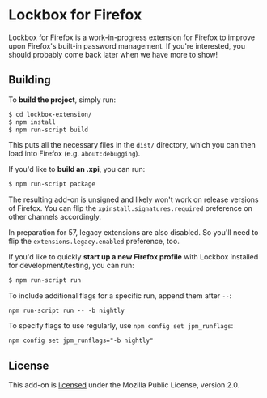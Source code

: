 # Lockbox for Firefox

Lockbox for Firefox is a work-in-progress extension for Firefox to improve upon
Firefox's built-in password management. If you're interested, you should
probably come back later when we have more to show!

## Building

To **build the project**, simply run:

```sh
$ cd lockbox-extension/
$ npm install
$ npm run-script build
```

This puts all the necessary files in the `dist/` directory, which you can then
load into Firefox (e.g. `about:debugging`).

If you'd like to **build an .xpi**, you can run:

```sh
$ npm run-script package
```

The resulting add-on is unsigned and likely won't work on release versions of
Firefox. You can flip the `xpinstall.signatures.required` preference on other
channels accordingly.

In preparation for 57, legacy extensions are also disabled. So you'll need to flip the `extensions.legacy.enabled` preference, too.

If you'd like to quickly **start up a new Firefox profile** with Lockbox
installed for development/testing, you can run:

```sh
$ npm run-script run
```

To include additional flags for a specific run, append them after `--`:

```
npm run-script run -- -b nightly
```

To specify flags to use regularly, use `npm config set jpm_runflags`:

```
npm config set jpm_runflags="-b nightly"
```

## License

This add-on is [licensed][license-link] under the Mozilla Public License,
version 2.0.

[license-link]: /LICENSE

